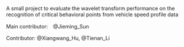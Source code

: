 
A small project to evaluate the wavelet transform performance on the recognition of critical behavioral points from vehicle speed profile data 

Main contributor:　@Jieming_Sun

Contributor: @Xiangwang_Hu, @Tienan_Li
